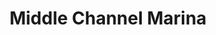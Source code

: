 ---
title: "Middle Channel Marina"
url: /harsens-island/middle-channel-marina/
shop: convenience
---